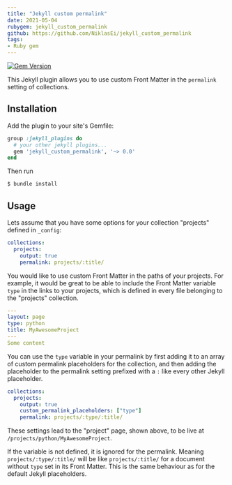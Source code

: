 ```yaml
---
title: "Jekyll custom permalink"
date: 2021-05-04
rubygem: jekyll_custom_permalink
github: https://github.com/NiklasEi/jekyll_custom_permalink
tags:
- Ruby gem
---
```

[![Gem Version](https://badge.fury.io/rb/jekyll_custom_permalink.svg)](https://badge.fury.io/rb/jekyll_custom_permalink)

This Jekyll plugin allows you to use custom Front Matter in the `permalink` setting of collections.

## Installation

Add the plugin to your site's Gemfile:
```ruby
group :jekyll_plugins do
  # your other jekyll plugins...
  gem 'jekyll_custom_permalink', '~> 0.0'
end
```

Then run
```bash
$ bundle install
```

## Usage

Lets assume that you have some options for your collection "projects" defined in `_config`:
```yml
collections:
  projects:
    output: true
    permalink: projects/:title/
```

You would like to use custom Front Matter in the paths of your projects. For example, it would be great to be able to include the Front Matter variable `type` in the links to your projects, which is defined in every file belonging to the "projects" collection.
```yml
---
layout: page
type: python
title: MyAwesomeProject
---
Some content
```

You can use the `type` variable in your permalink by first adding it to an array of custom permalink placeholders for the collection, and then adding the placeholder to the permalink setting prefixed with a `:` like every other Jekyll placeholder.
```yml
collections:
  projects:
    output: true
    custom_permalink_placeholders: ["type"]
    permalink: projects/:type/:title/
```
These settings lead to the "project" page, shown above, to be live at `/projects/python/MyAwesomeProject`.

If the variable is not defined, it is ignored for the permalink. Meaning `projects/:type/:title/` will be like `projects/:title/` for a document without `type` set in its Front Matter. This is the same behaviour as for the default Jekyll placeholders.
